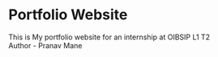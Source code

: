 # Portfolio Website
This is My portfolio website for an internship at OIBSIP L1 T2
<br>
Author - Pranav Mane
